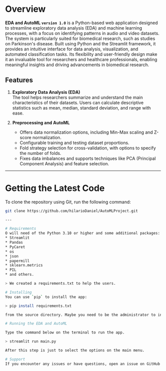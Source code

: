 # Overview

**EDA and AutoML `version 1.0`** is a Python-based web application designed to streamline exploratory data analysis (EDA) and machine learning processes, with a focus on identifying patterns in audio and video datasets. The system is particularly suited for biomedical research, such as studies on Parkinson's disease. Built using Python and the Streamlit framework, it provides an intuitive interface for data analysis, visualization, and automated classification tasks. Its flexibility and user-friendly design make it an invaluable tool for researchers and healthcare professionals, enabling meaningful insights and driving advancements in biomedical research.

## Features
1. **Exploratory Data Analysis (EDA)**  
   The tool helps researchers summarize and understand the main characteristics of their datasets. Users can calculate descriptive statistics such as mean, median, standard deviation, and range with ease.  
   
2. **Preprocessing and AutoML**  
   - Offers data normalization options, including Min-Max scaling and Z-score normalization.  
   - Configurable training and testing dataset proportions.  
   - Fold strategy selection for cross-validation, with options to specify the number of folds.  
   - Fixes data imbalances and supports techniques like PCA (Principal Component Analysis) and feature selection.  

---

# Getting the Latest Code

To clone the repository using Git, run the following command:

```bash
git clone https://github.com/hilarioDaniel/AutoMLProject.git

---

# Requirements
O will need of the Python 3.10 or higher and some additional packages:
* Streamlit
* Pandas
* PyCaret
* os
* json
* papermill
* sklearn.metrics
* PIL
* and others.

> We created a requirements.txt to help the users.

# Installing
You can use `pip` to install the app:

> pip install requirements.txt

from the source directory. Maybe you need to be the administrator to install the program.

# Running the EDA and AutoML

Type the command below on the terminal to run the app.

> streamlit run main.py

After this step is just to select the options on the main menu.

# Support
If you encounter any issues or have questions, open an issue on GitHub or contact us at daniel.hilario@ufu.br




